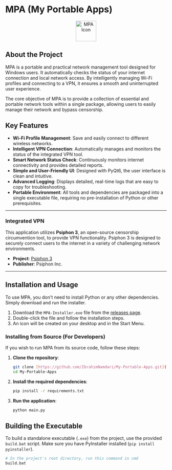 # MPA (My Portable Apps)

<p align="center">
  <img src="icon64px.ico" alt="MPA Icon" width="64" height="64">
</p>

## About the Project

MPA is a portable and practical network management tool designed for Windows users. It automatically checks the status of your internet connection and local network access. By intelligently managing Wi-Fi profiles and connecting to a VPN, it ensures a smooth and uninterrupted user experience.

The core objective of MPA is to provide a collection of essential and portable network tools within a single package, allowing users to easily manage their network and bypass censorship.

## Key Features

- **Wi-Fi Profile Management**: Save and easily connect to different wireless networks.
- **Intelligent VPN Connection**: Automatically manages and monitors the status of the integrated VPN tool.
- **Smart Network Status Check**: Continuously monitors internet connectivity and provides detailed reports.
- **Simple and User-Friendly UI**: Designed with PyQt6, the user interface is clean and intuitive.
- **Advanced Logging**: Displays detailed, real-time logs that are easy to copy for troubleshooting.
- **Portable Environment**: All tools and dependencies are packaged into a single executable file, requiring no pre-installation of Python or other prerequisites.

---

### Integrated VPN

This application utilizes **Psiphon 3**, an open-source censorship circumvention tool, to provide VPN functionality. Psiphon 3 is designed to securely connect users to the internet in a variety of challenging network environments.

- **Project**: [Psiphon 3](https://github.com/Psiphon-Inc/psiphon)
- **Publisher**: Psiphon Inc.

---

## Installation and Usage

To use MPA, you don't need to install Python or any other dependencies. Simply download and run the installer.

1.  Download the `MPA-Installer.exe` file from the [releases page](https://github.com/IbrahimNamdari/My-Portable-Apps/releases).
2.  Double-click the file and follow the installation steps.
3.  An icon will be created on your desktop and in the Start Menu.

### Installing from Source (For Developers)

If you wish to run MPA from its source code, follow these steps:

1.  **Clone the repository**:
    ```bash
    git clone [https://github.com/IbrahimNamdari/My-Portable-Apps.git](https://github.com/IbrahimNamdari/My-Portable-Apps.git)
    cd My-Portable-Apps
    ```
2.  **Install the required dependencies**:
    ```bash
    pip install -r requirements.txt
    ```
3.  **Run the application**:
    ```bash
    python main.py
    ```

## Building the Executable

To build a standalone executable (`.exe`) from the project, use the provided `build.bat` script. Make sure you have PyInstaller installed (`pip install pyinstaller`).

```bash
# In the project's root directory, run this command in cmd
build.bat
```

